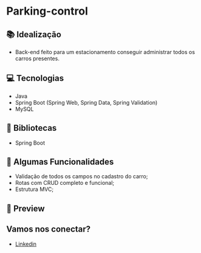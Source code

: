# Parking-control

## 📚 Idealização 
- Back-end feito para um estacionamento conseguir administrar todos os carros presentes.

## 💻 Tecnologias
- Java
- Spring Boot (Spring Web, Spring Data, Spring Validation)
- MySQL

## 🔮 Bibliotecas

- Spring Boot
 
## 🔆 Algumas Funcionalidades
- Validação de todos os campos no cadastro do carro;
- Rotas com CRUD completo e funcional;
- Estrutura MVC;

## 📱 Preview 


## Vamos nos conectar?
- [Linkedin](https://linkedin.com/in/andredalpisol/)
